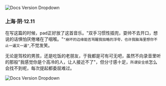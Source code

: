 ![Docs Version Dropdown](/img/tutorial/fifth.png)
### 上海·阴·12.11
在写这篇的时候，pad正好放了这首音乐。"双手习惯性插兜，耍帅不去开口，想说的话惧怕厌倦堵在了咽喉。"`"崩坏的边缘能否骂醒我拙略的浮夸，也许我脑海里想你不止一遍又一遍"`,不觉发笑。

无论是驾校的男孩，还是吃饭的老朋友，于我都是可有可无吧，虽然不向录音里听的那般"我感觉你是个高冷的人，让人接近不了"，但分寸感十足，`所谓安全感`怎么会找不到呢，每次提起都委屈难过。

![Docs Version Dropdown](/img/printing/huoguo.jpg)
